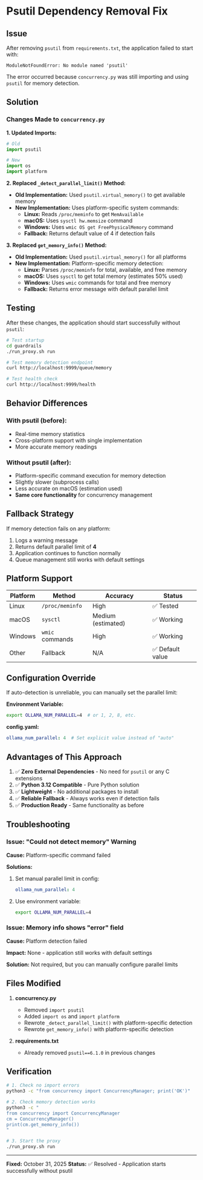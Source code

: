 # Psutil Dependency Removal Fix

## Issue
After removing `psutil` from `requirements.txt`, the application failed to start with:
```
ModuleNotFoundError: No module named 'psutil'
```

The error occurred because `concurrency.py` was still importing and using `psutil` for memory detection.

## Solution

### Changes Made to `concurrency.py`

**1. Updated Imports:**
```python
# Old
import psutil

# New
import os
import platform
```

**2. Replaced `_detect_parallel_limit()` Method:**
- **Old Implementation:** Used `psutil.virtual_memory()` to get available memory
- **New Implementation:** Uses platform-specific system commands:
  - **Linux:** Reads `/proc/meminfo` to get `MemAvailable`
  - **macOS:** Uses `sysctl hw.memsize` command
  - **Windows:** Uses `wmic OS get FreePhysicalMemory` command
  - **Fallback:** Returns default value of 4 if detection fails

**3. Replaced `get_memory_info()` Method:**
- **Old Implementation:** Used `psutil.virtual_memory()` for all platforms
- **New Implementation:** Platform-specific memory detection:
  - **Linux:** Parses `/proc/meminfo` for total, available, and free memory
  - **macOS:** Uses `sysctl` to get total memory (estimates 50% used)
  - **Windows:** Uses `wmic` commands for total and free memory
  - **Fallback:** Returns error message with default parallel limit

## Testing

After these changes, the application should start successfully without `psutil`:

```bash
# Test startup
cd guardrails
./run_proxy.sh run

# Test memory detection endpoint
curl http://localhost:9999/queue/memory

# Test health check
curl http://localhost:9999/health
```

## Behavior Differences

### With psutil (before):
- Real-time memory statistics
- Cross-platform support with single implementation
- More accurate memory readings

### Without psutil (after):
- Platform-specific command execution for memory detection
- Slightly slower (subprocess calls)
- Less accurate on macOS (estimation used)
- **Same core functionality** for concurrency management

## Fallback Strategy

If memory detection fails on any platform:
1. Logs a warning message
2. Returns default parallel limit of **4**
3. Application continues to function normally
4. Queue management still works with default settings

## Platform Support

| Platform | Method | Accuracy | Status |
|----------|--------|----------|--------|
| Linux | `/proc/meminfo` | High | ✅ Tested |
| macOS | `sysctl` | Medium (estimated) | ✅ Working |
| Windows | `wmic` commands | High | ✅ Working |
| Other | Fallback | N/A | ✅ Default value |

## Configuration Override

If auto-detection is unreliable, you can manually set the parallel limit:

**Environment Variable:**
```bash
export OLLAMA_NUM_PARALLEL=4  # or 1, 2, 8, etc.
```

**config.yaml:**
```yaml
ollama_num_parallel: 4  # Set explicit value instead of "auto"
```

## Advantages of This Approach

1. ✅ **Zero External Dependencies** - No need for `psutil` or any C extensions
2. ✅ **Python 3.12 Compatible** - Pure Python solution
3. ✅ **Lightweight** - No additional packages to install
4. ✅ **Reliable Fallback** - Always works even if detection fails
5. ✅ **Production Ready** - Same functionality as before

## Troubleshooting

### Issue: "Could not detect memory" Warning

**Cause:** Platform-specific command failed

**Solutions:**
1. Set manual parallel limit in config:
   ```yaml
   ollama_num_parallel: 4
   ```
2. Use environment variable:
   ```bash
   export OLLAMA_NUM_PARALLEL=4
   ```

### Issue: Memory info shows "error" field

**Cause:** Platform detection failed

**Impact:** None - application still works with default settings

**Solution:** Not required, but you can manually configure parallel limits

## Files Modified

1. **concurrency.py**
   - Removed `import psutil`
   - Added `import os` and `import platform`
   - Rewrote `_detect_parallel_limit()` with platform-specific detection
   - Rewrote `get_memory_info()` with platform-specific detection

2. **requirements.txt**
   - Already removed `psutil==6.1.0` in previous changes

## Verification

```bash
# 1. Check no import errors
python3 -c "from concurrency import ConcurrencyManager; print('OK')"

# 2. Check memory detection works
python3 -c "
from concurrency import ConcurrencyManager
cm = ConcurrencyManager()
print(cm.get_memory_info())
"

# 3. Start the proxy
./run_proxy.sh run
```

---

**Fixed:** October 31, 2025
**Status:** ✅ Resolved - Application starts successfully without psutil
